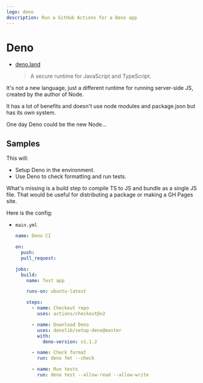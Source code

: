 ```yaml
---
logo: deno
description: Run a GitHub Actions for a Deno app
---
```

# Deno

<!-- TODO update with learn to code and cheatsheet links -->

- [deno.land](https://deno.land/)
    > A secure runtime for JavaScript and TypeScript.

It's not a new language, just a different runtime for running server-side JS, created by the author of Node.

It has a lot of benefits and doesn't use node modules and package.json but has its own system.

One day Deno could be the new Node...


## Samples

This will:

- Setup Deno in the environment.
- Use Deno to check formatting and run tests.

What's missing is a build step to compile TS to JS and bundle as a single JS file. That would be useful for distributing a package or making a GH Pages site.

Here is the config:

- `main.yml`
    ```yaml
    name: Deno CI

    on:
      push:
      pull_request:

    jobs:
      build:
        name: Test app

        runs-on: ubuntu-latest

        steps:
          - name: Checkout repo
            uses: actions/checkout@v2

          - name: Download Deno
            uses: denolib/setup-deno@master
            with:
              deno-version: v1.1.2

          - name: Check format
            run: deno fmt --check

          - name: Run tests
            run: deno test --allow-read --allow-write
    ```

